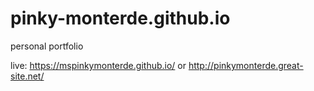 # pinky-monterde.github.io
personal portfolio

live: https://mspinkymonterde.github.io/ or http://pinkymonterde.great-site.net/
